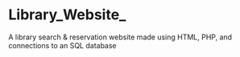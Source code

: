 # Library_Website_
A library search &amp; reservation website made using HTML, PHP, and connections to an SQL database
